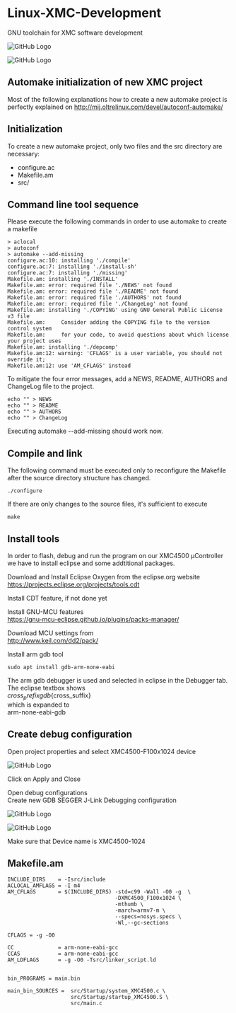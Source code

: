 # Linux-XMC-Development
GNU toolchain for XMC software development

![GitHub Logo](doc/eclipse_screenshot.png)

![GitHub Logo](doc/image1.jpg)


## Automake initialization of new XMC project

Most of the following explanations how to create a new automake project is perfectly explained on
http://mij.oltrelinux.com/devel/autoconf-automake/

## Initialization
To create a new automake project, only two files and the src directory are necessary:
- configure.ac
- Makefile.am
- src/

## Command line tool sequence
Please execute the following commands in order to use automake to create a makefile

```{r, engine='bash', count_lines}
> aclocal
> autoconf
> automake --add-missing
configure.ac:10: installing './compile'
configure.ac:7: installing './install-sh'
configure.ac:7: installing './missing'
Makefile.am: installing './INSTALL'
Makefile.am: error: required file './NEWS' not found
Makefile.am: error: required file './README' not found
Makefile.am: error: required file './AUTHORS' not found
Makefile.am: error: required file './ChangeLog' not found
Makefile.am: installing './COPYING' using GNU General Public License v3 file
Makefile.am:     Consider adding the COPYING file to the version control system 
Makefile.am:     for your code, to avoid questions about which license your project uses
Makefile.am: installing './depcomp' 
Makefile.am:12: warning: 'CFLAGS' is a user variable, you should not override it; 
Makefile.am:12: use 'AM_CFLAGS' instead
```

To mitigate the four error messages, add a NEWS, README, AUTHORS and ChangeLog file to the project.
```{r, engine='bash', count_lines}
echo "" > NEWS
echo "" > README
echo "" > AUTHORS
echo "" > ChangeLog
```

Executing automake --add-missing should work now.


## Compile and link

The following command must be executed only to reconfigure the Makefile after the source directory structure has changed.
```{r, engine='bash', count_lines}
./configure
```

If there are only changes to the source files, it's sufficient to execute
```{r, engine='bash', count_lines}
make
```


## Install tools
In order to flash, debug and run the program on our XMC4500 µController we have to install eclipse and some addtitional packages.
 
Download and Install Eclipse Oxygen from the eclipse.org website
https://projects.eclipse.org/projects/tools.cdt

Install CDT feature, if not done yet

Install GNU-MCU features <br>
https://gnu-mcu-eclipse.github.io/plugins/packs-manager/

Download MCU settings from <br>
http://www.keil.com/dd2/pack/

Install arm gdb tool <br>
```{r, engine='bash', count_lines}
sudo apt install gdb-arm-none-eabi
```
The arm gdb debugger is used and selected in eclipse in the Debugger tab. The eclipse textbox shows <br>
${cross_prefix}gdb${cross_suffix} <br>
which is expanded to <br>
arm-none-eabi-gdb




## Create debug configuration

Open project properties and select XMC4500-F100x1024 device

![GitHub Logo](doc/debug_setup_3.png)

Click on Apply and Close

Open debug configurations <br>
Create new GDB SEGGER J-Link Debugging configuration

![GitHub Logo](doc/debug_setup_1.png)

![GitHub Logo](doc/debug_setup_2.png)

Make sure that Device name is XMC4500-1024


## Makefile.am 

```{r, engine='bash', count_lines}
INCLUDE_DIRS    = -Isrc/include
ACLOCAL_AMFLAGS = -I m4
AM_CFLAGS       = $(INCLUDE_DIRS) -std=c99 -Wall -O0 -g  \
                                  -DXMC4500_F100x1024 \
                                  -mthumb \
                                  -march=armv7-m \
                                  --specs=nosys.specs \
                                  -Wl,--gc-sections

CFLAGS = -g -O0

CC              = arm-none-eabi-gcc
CCAS            = arm-none-eabi-gcc
AM_LDFLAGS      = -g -O0 -Tsrc/linker_script.ld


bin_PROGRAMS = main.bin

main_bin_SOURCES =  src/Startup/system_XMC4500.c \
                    src/Startup/startup_XMC4500.S \
                    src/main.c
```














